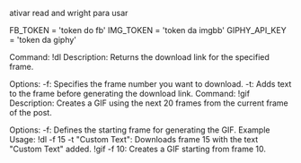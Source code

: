 ativar read and wright para usar

FB_TOKEN = 'token do fb'
IMG_TOKEN = 'token da imgbb'
GIPHY_API_KEY = 'token da giphy'






Command: !dl
Description: Returns the download link for the specified frame.

Options:
-f: Specifies the frame number you want to download.
-t: Adds text to the frame before generating the download link.
Command: !gif
Description: Creates a GIF using the next 20 frames from the current frame of the post.

Options:
-f: Defines the starting frame for generating the GIF.
Example Usage:
!dl -f 15 -t "Custom Text": Downloads frame 15 with the text "Custom Text" added.
!gif -f 10: Creates a GIF starting from frame 10.
